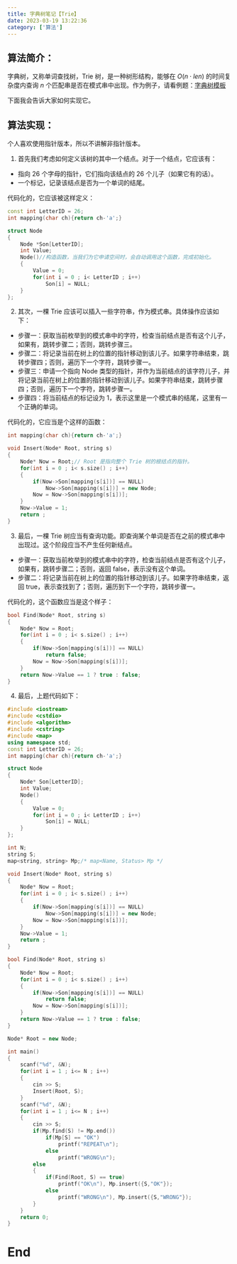 ```yaml
---
title: 字典树笔记【Trie】
date: 2023-03-19 13:22:36
category: ['算法']
---
```


## 算法简介：

字典树，又称单词查找树，Trie 树，是一种树形结构，能够在 $O(n\cdot len)$ 的时间复杂度内查询 $n$ 个匹配串是否在模式串中出现。作为例子，请看例题：[字典树模板](https://www.luogu.com.cn/problem/P2580)

下面我会告诉大家如何实现它。

## 算法实现：

个人喜欢使用指针版本，所以不讲解非指针版本。

1. 首先我们考虑如何定义该树的其中一个结点。对于一个结点，它应该有：

- 指向 26 个字母的指针，它们指向该结点的 26 个儿子（如果它有的话）。
- 一个标记，记录该结点是否为一个单词的结尾。

代码化的，它应该被这样定义：

```cpp
const int LetterID = 26;
int mapping(char ch){return ch-'a';}

struct Node
{
	Node *Son[LetterID];
	int Value;
	Node()//构造函数，当我们为它申请空间时，会自动调用这个函数，完成初始化。
	{
		Value = 0;
		for(int i = 0 ; i< LetterID ; i++)
			Son[i] = NULL;
	}
};

```

2. 其次，一棵 Trie 应该可以插入一些字符串，作为模式串。具体操作应该如下：

- 步骤一：获取当前枚举到的模式串中的字符，检查当前结点是否有这个儿子，如果有，跳转步骤二；否则，跳转步骤三。
- 步骤二：将记录当前在树上的位置的指针移动到该儿子。如果字符串结束，跳转步骤四；否则，遍历下一个字符，跳转步骤一。
- 步骤三：申请一个指向 Node 类型的指针，并作为当前结点的该字符儿子，并将记录当前在树上的位置的指针移动到该儿子。如果字符串结束，跳转步骤四；否则，遍历下一个字符，跳转步骤一。
- 步骤四：将当前结点的标记设为 1，表示这里是一个模式串的结尾，这里有一个正确的单词。

代码化的，它应当是个这样的函数：
```cpp
int mapping(char ch){return ch-'a';}

void Insert(Node* Root, string s)
{
	Node* Now = Root;// Root 是指向整个 Trie 树的根结点的指针。
	for(int i = 0 ; i< s.size() ; i++)
	{
		if(Now->Son[mapping(s[i])] == NULL)
			Now->Son[mapping(s[i])] = new Node;
		Now = Now->Son[mapping(s[i])]; 
	}
	Now->Value = 1;
	return ;
}
```

3. 最后，一棵 Trie 树应当有查询功能。即查询某个单词是否在之前的模式串中出现过。这个阶段应当不产生任何新结点。

- 步骤一：获取当前枚举到的模式串中的字符，检查当前结点是否有这个儿子，如果有，跳转步骤二；否则，返回 false，表示没有这个单词。
- 步骤二：将记录当前在树上的位置的指针移动到该儿子。如果字符串结束，返回 true，表示查找到了；否则，遍历到下一个字符，跳转步骤一。

代码化的，这个函数应当是这个样子：
```cpp
bool Find(Node* Root, string s)
{
	Node* Now = Root;
	for(int i = 0 ; i< s.size() ; i++)
	{
		if(Now->Son[mapping(s[i])] == NULL)
			return false;
		Now = Now->Son[mapping(s[i])];
	}
	return Now->Value == 1 ? true : false;
}

```

4. 最后，上题代码如下：
```cpp
#include <iostream>
#include <cstdio>
#include <algorithm>
#include <cstring>
#include <map>
using namespace std;
const int LetterID = 26;
int mapping(char ch){return ch-'a';}

struct Node
{
	Node* Son[LetterID];
	int Value;
	Node()
	{
		Value = 0;
		for(int i = 0 ; i< LetterID ; i++)
			Son[i] = NULL;
	}
};

int N;
string S;
map<string, string> Mp;/* map<Name, Status> Mp */

void Insert(Node* Root, string s)
{
	Node* Now = Root;
	for(int i = 0 ; i< s.size() ; i++)
	{
		if(Now->Son[mapping(s[i])] == NULL)
			Now->Son[mapping(s[i])] = new Node;
		Now = Now->Son[mapping(s[i])]; 
	}
	Now->Value = 1;
	return ;
}

bool Find(Node* Root, string s)
{
	Node* Now = Root;
	for(int i = 0 ; i< s.size() ; i++)
	{
		if(Now->Son[mapping(s[i])] == NULL)
			return false;
		Now = Now->Son[mapping(s[i])];
	}
	return Now->Value == 1 ? true : false;
}

Node* Root = new Node;

int main()
{
	scanf("%d", &N);
	for(int i = 1 ; i<= N ; i++)
	{
		cin >> S;
		Insert(Root, S);
	}
	scanf("%d", &N);
	for(int i = 1 ; i<= N ; i++)
	{
		cin >> S;
		if(Mp.find(S) != Mp.end())
			if(Mp[S] == "OK")
				printf("REPEAT\n");
			else
				printf("WRONG\n");
		else
		{
			if(Find(Root, S) == true)
				printf("OK\n"), Mp.insert({S,"OK"});
			else
				printf("WRONG\n"), Mp.insert({S,"WRONG"});
		}
	}
	return 0;
}
```

# End